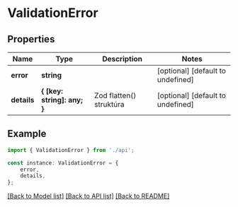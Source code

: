 # ValidationError


## Properties

Name | Type | Description | Notes
------------ | ------------- | ------------- | -------------
**error** | **string** |  | [optional] [default to undefined]
**details** | **{ [key: string]: any; }** | Zod flatten() struktúra | [optional] [default to undefined]

## Example

```typescript
import { ValidationError } from './api';

const instance: ValidationError = {
    error,
    details,
};
```

[[Back to Model list]](../README.md#documentation-for-models) [[Back to API list]](../README.md#documentation-for-api-endpoints) [[Back to README]](../README.md)
